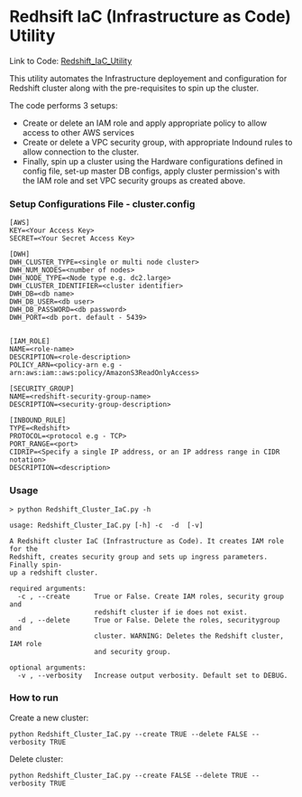 # Redhsift IaC (Infrastructure as Code) Utility

Link to Code: [Redshift_IaC_Utility](https://github.com/san089/Udacity-Data-Engineering-Projects/blob/master/Redshift_Cluster_IaC.py)

This utility automates the Infrastructure deployement and configuration for Redshift cluster along with the pre-requisites to spin up the cluster. 

The code performs 3 setups:

 - Create or delete an IAM role and apply appropriate policy to allow access to other AWS services 
 - Create or delete a VPC security group, with appropriate Indound rules to allow connection to the cluster.
 - Finally, spin up a cluster using the Hardware configurations defined in config file, set-up master DB configs, apply cluster permission's with the IAM role and set VPC security groups as created above.

### Setup Configurations File - cluster.config

    [AWS]
    KEY=<Your Access Key>
    SECRET=<Your Secret Access Key>
    
    [DWH] 
    DWH_CLUSTER_TYPE=<single or multi node cluster>
    DWH_NUM_NODES=<number of nodes>
    DWH_NODE_TYPE=<Node type e.g. dc2.large>
    DWH_CLUSTER_IDENTIFIER=<cluster identifier>
    DWH_DB=<db name>
    DWH_DB_USER=<db user>
    DWH_DB_PASSWORD=<db password>
    DWH_PORT=<db port. default - 5439>
    
    
    [IAM_ROLE]
    NAME=<role-name>
    DESCRIPTION=<role-description>
    POLICY_ARN=<policy-arn e.g - arn:aws:iam::aws:policy/AmazonS3ReadOnlyAccess>
    
    [SECURITY_GROUP]
    NAME=<redshift-security-group-name>
    DESCRIPTION=<security-group-description>
    
    [INBOUND_RULE]
    TYPE=<Redshift>
    PROTOCOL=<protocol e.g - TCP>
    PORT_RANGE=<port>
    CIDRIP=<Specify a single IP address, or an IP address range in CIDR notation>
    DESCRIPTION=<description>

 ### Usage 
 

    > python Redshift_Cluster_IaC.py -h
    
    usage: Redshift_Cluster_IaC.py [-h] -c  -d  [-v]
    
    A Redshift cluster IaC (Infrastructure as Code). It creates IAM role for the
    Redshift, creates security group and sets up ingress parameters. Finally spin-
    up a redshift cluster.
    
    required arguments:
      -c , --create      True or False. Create IAM roles, security group and
                         redshift cluster if ie does not exist.
      -d , --delete      True or False. Delete the roles, securitygroup and
                         cluster. WARNING: Deletes the Redshift cluster, IAM role
                         and security group.
    
    optional arguments:
      -v , --verbosity   Increase output verbosity. Default set to DEBUG. 
    
### How to run
Create a new cluster: 

    python Redshift_Cluster_IaC.py --create TRUE --delete FALSE --verbosity TRUE

Delete cluster:

    python Redshift_Cluster_IaC.py --create FALSE --delete TRUE --verbosity TRUE



</br>
</br>
